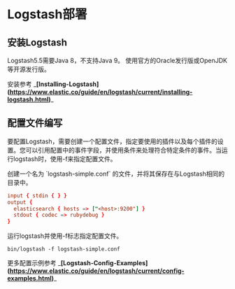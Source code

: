 # Logstash部署

## 安装Logstash

Logstash5.5需要Java 8，不支持Java 9。 使用官方的Oracle发行版或OpenJDK等开源发行版。

安装参考
\_**\[Installing-Logstash\](<https://www.elastic.co/guide/en/logstash/current/installing-logstash.html>)**\_

## 配置文件编写

要配置Logstash，需要创建一个配置文件，指定要使用的插件以及每个插件的设置。您可以引用配置中的事件字段，并使用条件来处理符合特定条件的事件。当运行logstash时，使用-f来指定配置文件。

创建一个名为 \`logstash-simple.conf\` 的文件，并将其保存在与Logstash相同的目录中。

``` conf
input { stdin { } }
output {
  elasticsearch { hosts => ["<host>:9200"] }
  stdout { codec => rubydebug }
}
```

运行logstash并使用-f标志指定配置文件。

```
bin/logstash -f logstash-simple.conf
```

更多配置示例参考
\_**\[Logstash-Config-Examples\](<https://www.elastic.co/guide/en/logstash/current/config-examples.html>)**\_